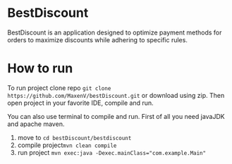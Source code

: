 # BestDiscount
BestDiscount is an application designed to optimize payment methods for orders to maximize discounts while adhering to specific rules.


# How to run
To run project clone repo `git clone https://github.com/MaxenV/bestDiscount.git`
or download using zip.
Then open project in your favorite IDE, compile and run. 


You can also use terminal to compile and run.
First of all you need javaJDK and apache maven.
1. move to `cd bestDiscount/bestdiscount`
2. compile project`mvn clean compile`
3. run project `mvn exec:java -Dexec.mainClass="com.example.Main"`